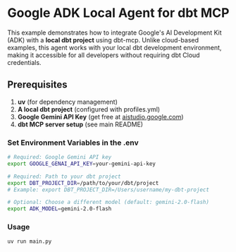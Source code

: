# Google ADK Local Agent for dbt MCP

This example demonstrates how to integrate Google's AI Development Kit (ADK) with a **local dbt project** using dbt-mcp. Unlike cloud-based examples, this agent works with your local dbt development environment, making it accessible for all developers without requiring dbt Cloud credentials.

## Prerequisites

1. **uv** (for dependency management)
2. **A local dbt project** (configured with profiles.yml)
3. **Google Gemini API Key** (get free at [aistudio.google.com](https://aistudio.google.com/apikey))
4. **dbt MCP server setup** (see main README)


### Set Environment Variables in the .env

```bash
# Required: Google Gemini API key
export GOOGLE_GENAI_API_KEY=your-gemini-api-key

# Required: Path to your dbt project
export DBT_PROJECT_DIR=/path/to/your/dbt/project
# Example: export DBT_PROJECT_DIR=/Users/username/my-dbt-project

# Optional: Choose a different model (default: gemini-2.0-flash)
export ADK_MODEL=gemini-2.0-flash
```

### Usage

`uv run main.py`